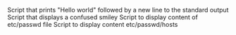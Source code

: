 Script that prints "Hello world" followed by a new line to the standard output
Script that displays a confused smiley
Script to display content of etc/passwd file
Script to display content etc/passwd/hosts
